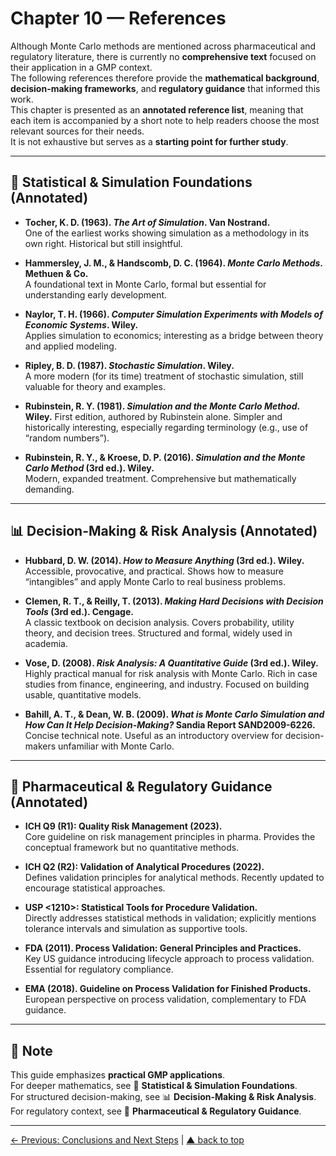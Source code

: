 # Chapter 10 — References

Although Monte Carlo methods are mentioned across pharmaceutical and regulatory literature, there is currently no **comprehensive text** focused on their application in a GMP context.  
The following references therefore provide the **mathematical background**, **decision-making frameworks**, and **regulatory guidance** that informed this work.  
This chapter is presented as an **annotated reference list**, meaning that each item is accompanied by a short note to help readers choose the most relevant sources for their needs.  
It is not exhaustive but serves as a **starting point for further study**.

---

## 📘 Statistical & Simulation Foundations (Annotated)

- **Tocher, K. D. (1963). *The Art of Simulation*. Van Nostrand.**  
  One of the earliest works showing simulation as a methodology in its own right. Historical but still insightful.  

- **Hammersley, J. M., & Handscomb, D. C. (1964). *Monte Carlo Methods*. Methuen & Co.**  
  A foundational text in Monte Carlo, formal but essential for understanding early development.  

- **Naylor, T. H. (1966). *Computer Simulation Experiments with Models of Economic Systems*. Wiley.**  
  Applies simulation to economics; interesting as a bridge between theory and applied modeling.  

- **Ripley, B. D. (1987). *Stochastic Simulation*. Wiley.**  
  A more modern (for its time) treatment of stochastic simulation, still valuable for theory and examples.  

- **Rubinstein, R. Y. (1981). *Simulation and the Monte Carlo Method*. Wiley.**
  First edition, authored by Rubinstein alone. Simpler and historically interesting, especially regarding terminology (e.g., use of “random numbers”).  

- **Rubinstein, R. Y., & Kroese, D. P. (2016). *Simulation and the Monte Carlo Method* (3rd ed.). Wiley.**  
  Modern, expanded treatment. Comprehensive but mathematically demanding.  

---

## 📊 Decision-Making & Risk Analysis (Annotated)

- **Hubbard, D. W. (2014). *How to Measure Anything* (3rd ed.). Wiley.**  
  Accessible, provocative, and practical. Shows how to measure “intangibles” and apply Monte Carlo to real business problems.  

- **Clemen, R. T., & Reilly, T. (2013). *Making Hard Decisions with Decision Tools* (3rd ed.). Cengage.**  
  A classic textbook on decision analysis. Covers probability, utility theory, and decision trees. Structured and formal, widely used in academia.  

- **Vose, D. (2008). *Risk Analysis: A Quantitative Guide* (3rd ed.). Wiley.**  
  Highly practical manual for risk analysis with Monte Carlo. Rich in case studies from finance, engineering, and industry. Focused on building usable, quantitative models.  

- **Bahill, A. T., & Dean, W. B. (2009). *What is Monte Carlo Simulation and How Can It Help Decision-Making?* Sandia Report SAND2009-6226.**  
  Concise technical note. Useful as an introductory overview for decision-makers unfamiliar with Monte Carlo.  

---

## 💊 Pharmaceutical & Regulatory Guidance (Annotated)

- **ICH Q9 (R1): Quality Risk Management (2023).**  
  Core guideline on risk management principles in pharma. Provides the conceptual framework but no quantitative methods.  

- **ICH Q2 (R2): Validation of Analytical Procedures (2022).**  
  Defines validation principles for analytical methods. Recently updated to encourage statistical approaches.  

- **USP <1210>: Statistical Tools for Procedure Validation.**  
  Directly addresses statistical methods in validation; explicitly mentions tolerance intervals and simulation as supportive tools.  

- **FDA (2011). Process Validation: General Principles and Practices.**  
  Key US guidance introducing lifecycle approach to process validation. Essential for regulatory compliance.  

- **EMA (2018). Guideline on Process Validation for Finished Products.**  
  European perspective on process validation, complementary to FDA guidance.  

---

## 📌 Note

This guide emphasizes **practical GMP applications**.  
For deeper mathematics, see 📘 **Statistical & Simulation Foundations**.  
For structured decision-making, see 📊 **Decision-Making & Risk Analysis**.  
For regulatory context, see 💊 **Pharmaceutical & Regulatory Guidance**.

---

[← Previous: Conclusions and Next Steps](chapter09_conclusions-nextsteps.md) | [▲ back to top](../#table-of-contents)  

